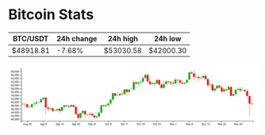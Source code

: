 # Bitcoin Stats

BTC/USDT|24h change|24h high|24h low|
|---|---|---|---|
|$48918.81|-7.68%|$53030.58|$42000.30|

<img src="./chart.svg">
